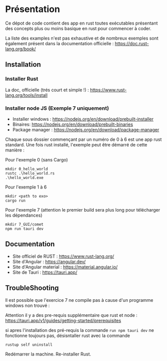 # Présentation

Ce dépot de code contient des app en rust toutes exécutables présentant des concepts plus ou moins basique en rust pour
commencer à coder.

La liste des examples n'est pas exhaustive et de nombreux exemples sont également présent dans la documentation
officielle : https://doc.rust-lang.org/book/

## Installation

### Installer Rust

La doc, officielle (trés court et simple !) : https://www.rust-lang.org/tools/install

### Installer node JS (Exemple 7 uniquement)

* Installer windows : https://nodejs.org/en/download/prebuilt-installer
* Binaires: https://nodejs.org/en/download/prebuilt-binaries
* Package manager : https://nodejs.org/en/download/package-manager

Chaque sous dossier commençant par un numéro de 0 à 6 est une app rust standard.
Une fois rust installé, l'exemple peut être démarré de cette manière : 

Pour l'exemple 0 (sans Cargo) 
```shell
mkdir 0_hello_world
rustc .\hello_world.rs
.\hello_world.exe
```
Pour l'exemple 1 à 6
```shell
mkdir <path to exo>
cargo run
```

Pour l'exemple 7 (attention le premier build sera plus long pour télécharger les dépendances)
```shell
mkdir 7_GUI/comet
npm run tauri dev
```

## Documentation

* Site officiel de RUST : https://www.rust-lang.org/
* Site d'Angular :  https://angular.dev/
* Site d'Angular material : https://material.angular.io/
* Site de Tauri : https://tauri.app/

## TroubleShooting

Il est possible que l'exercice 7 ne compile pas à cause d'un programme windows non trouvé :

Attention il y a des pre-requis supplémentaire que rust et node : https://tauri.app/v1/guides/getting-started/prerequisites

si apres l'installation des pré-requis la commande `run npm tauri dev` ne fonctionne toujours pas, désisntaller rust avec la commande 
```shell
rustup self uninstall
```
Redémarrer la machine. Re-installer Rust. 